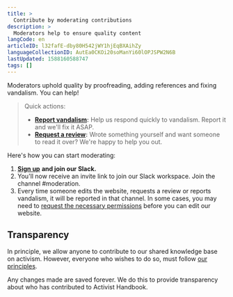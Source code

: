 ```yaml
---
title: >
  Contribute by moderating contributions
description: >
  Moderators help to ensure quality content
langCode: en
articleID: l32fafE-dby80H542jWY1hjEqBXAihZy
languageCollectionID: AutEa0CKOi20soManYi60lOPJSPW2N6B
lastUpdated: 1588160588747
tags: []
---
```


Moderators uphold quality by proofreading, adding references and fixing vandalism. You can help!

> Quick actions:
> 
> -   [**Report vandalism**](http://activism.rocks/vandalism)**:** Help us respond quickly to vandalism. Report it and we'll fix it ASAP.
> -   [**Request a review**](http://activism.rocks/review)**:** Wrote something yourself and want someone to read it over? We're happy to help you out.

Here's how you can start moderating:

1.  [**Sign up**](http://activism.rocks/join) **and join our Slack.**
2.  You'll now receive an invite link to join our Slack workspace. Join the channel #moderation.
3.  Every time someone edits the website, requests a review or reports vandalism, it will be reported in that channel. In some cases, you may need to [request the necessary permissions](mailto:contact@activisthandbook.org) before you can edit our website.

## Transparency

In principle, we allow anyone to contribute to our shared knowledge base on activism. However, everyone who wishes to do so, must follow [our principles](/about/principles).

Any changes made are saved forever. We do this to provide transparency about who has contributed to Activist Handbook.